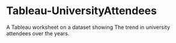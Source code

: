 # Tableau-UniversityAttendees
A Tableau worksheet on a dataset showing The trend in university attendees over the years.
